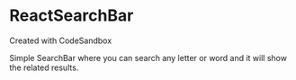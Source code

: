 # ReactSearchBar
Created with CodeSandbox

Simple SearchBar where you can search any letter or word and it will show the related results.
